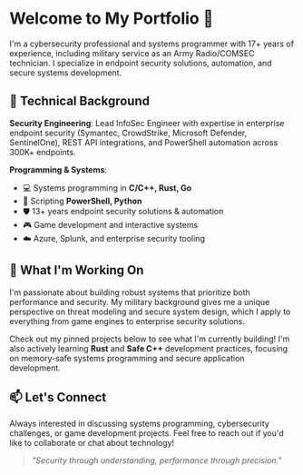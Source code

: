 # Welcome to My Portfolio 👋

I'm a cybersecurity professional and systems programmer with 17+ years of experience, including military service as an Army Radio/COMSEC technician. I specialize in endpoint security solutions, automation, and secure systems development.

## 🔧 Technical Background

**Security Engineering**: Lead InfoSec Engineer with expertise in enterprise endpoint security (Symantec, CrowdStrike, Microsoft Defender, SentinelOne), REST API integrations, and PowerShell automation across 300K+ endpoints.

**Programming & Systems**:
* 💻 Systems programming in **C/C++, Rust, Go**
* 📜 Scripting **PowerShell, Python**
* 🛡️ 13+ years endpoint security solutions & automation
* 🎮 Game development and interactive systems
* ☁️ Azure, Splunk, and enterprise security tooling

## 🚀 What I'm Working On

I'm passionate about building robust systems that prioritize both performance and security. My military background gives me a unique perspective on threat modeling and secure system design, which I apply to everything from game engines to enterprise security solutions.

Check out my pinned projects below to see what I'm currently building! I'm also actively learning **Rust** and **Safe C++** development practices, focusing on memory-safe systems programming and secure application development.

## 📫 Let's Connect

Always interested in discussing systems programming, cybersecurity challenges, or game development projects. Feel free to reach out if you'd like to collaborate or chat about technology!

> *"Security through understanding, performance through precision."*
